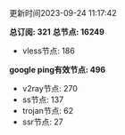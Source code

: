 更新时间2023-09-24 11:17:42

**总订阅: 321**
**总节点: 16249**
- vless节点: 186

**google ping有效节点: 496**
- v2ray节点: 270
- ss节点: 137
- trojan节点: 62
- ssr节点: 27
